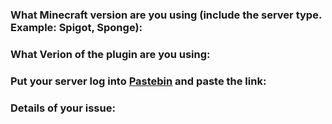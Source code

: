  ### What Minecraft version are you using (include the server type. Example: Spigot, Sponge):

  ### What Verion of the plugin are you using:

  ### Put your server log into [Pastebin](https://pastebin.com/) and paste the link:

  ### Details of your issue:
